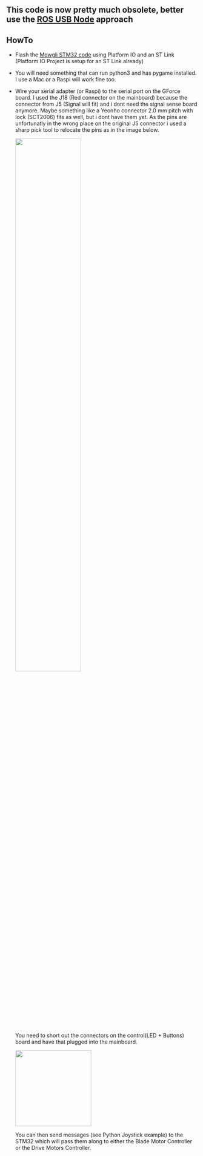 ## This code is now pretty much obsolete, better use the [ROS USB Node](../stm32/ros_usbnode) approach

## HowTo

- Flash the [Mowgli STM32 code](./stm32/Mowgli/) using Platform IO and an ST Link (Platform IO Project is setup for an ST Link already)
- You will need something that can run python3 and has pygame installed. I use a Mac or a Raspi will work fine too.
- Wire your serial adapter (or Raspi) to the serial port on the GForce board.
   I used the J18 (Red connector on the mainboard) because the connector from J5 (Signal will fit) and i dont need the signal sense board anymore.
   Maybe something like a Yeonho connector 2.0 mm pitch with lock (SCT2006) fits as well, but i dont have them yet.
   As the pins are unfortunatly in the wrong place on the original J5 connector i used a sharp pick tool to relocate the pins as in the image below.
   
   <img src="/images/J18_serial.jpg" width="60%"/>
   
   You need to short out the connectors on the control(LED + Buttons) board and have that plugged into the mainboard.
   
   <img src="/images/bridged_connectors.jpg" height="200"/>
   
   You can then send messages (see Python Joystick example) to the STM32 which will pass them along to either the Blade Motor Controller or the Drive Motors Controller.
